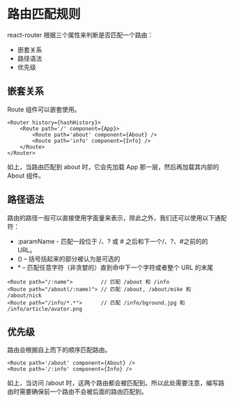 # 路由匹配规则

react-router 根据三个属性来判断是否匹配一个路由：

- 嵌套关系
- 路径语法
- 优先级

## 嵌套关系

Route 组件可以嵌套使用。

```
<Router history={hashHistory}>
    <Route path='/' component={App}>
        <Route path='about' component={About} />
        <Route path='info' component={Info} />
    </Route>
</Router>
```

如上，当路由匹配到 about 时，它会先加载 App 那一层，然后再加载其内部的 About 组件。

## 路径语法

路由的路径一般可以直接使用字面量来表示，除此之外，我们还可以使用以下通配符：

- :paramName - 匹配一段位于 /、? 或 # 之后和下一个/、?、#之前的的 URL。
- () – 括号括起来的部分被认为是可选的
- \* – 匹配任意字符（非贪婪的）直到命中下一个字符或者整个 URL 的末尾

```
<Route path="/:name">         // 匹配 /about 和 /info
<Route path="/about(/:name)"> // 匹配 /about, /about/mike 和 /about/nick
<Route path="/info/*.*">      // 匹配 /info/bground.jpg 和 /info/article/avator.png
```

## 优先级

路由会根据自上而下的顺序匹配路由。

```
<Route path='/about' component={About} />
<Route path='/:info' component={Info} />
```

如上，当访问 /about 时，这两个路由都会被匹配到。所以此处需要注意，编写路由时需要确保前一个路由不会被后面的路由匹配到。